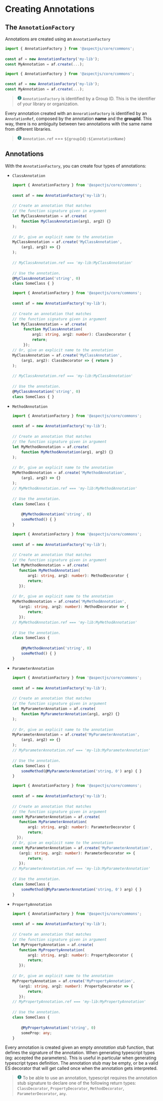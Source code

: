 # Creating Annotations

## The `AnnotationFactory`
Annotations are created using an `AnnotationFactory`

<code-group>
<code-block title="Javascript">

```js
import { AnnotationFactory } from '@aspectjs/core/commons';

const af = new AnnotationFactory('my-lib');
const MyAnnotation = af.create(...);
```
</code-block>
<code-block title="Typescript">
 
```typescript
import { AnnotationFactory } from '@aspectjs/core/commons';
 
const af = new AnnotationFactory('my-lib');
const MyAnnotation = af.create(...);
```
</code-block>
</code-group>

> ![info] `AnnotationFactory` is identified by a Group ID. 
> This is the identifier of your library or organization.

Every annotation created with an `AnnorationFactory` is identified by an `AnnotationRef`,
composed by the annotation **name** and the **groupId**. 
This way, there is no ambiguity between two annotations with the same name from different libraries.   

> ![info] `Annotation.ref` === `${groupId}:${annotationName}`

## Annotations

With the `AnnotationFactory`, you can create four types of annotations:
 - `ClassAnnotation`

    <code-spoiler>
    <code-block title="Javascript">
     
    ```js
    import { AnnotationFactory } from '@aspectjs/core/commons';
    
    const af = new AnnotationFactory('my-lib');
    
    // Create an annotation that matches 
    // the function signature given in argument 
    let MyClassAnnotation = af.create(
        function MyClassAnnotation(arg1, arg2) {}
    );
    
    // Or, give an explicit name to the annotation 
    MyClassAnnotation = af.create('MyClassAnnotation', 
        (arg1, arg2) => {}
    );
    
    // MyClassAnnotation.ref === 'my-lib:MyClassAnnotation'
    
    // Use the annotation.
    @MyClassAnnotation('string', 0)
    class SomeClass { }
    ```
    </code-block>
    <code-block title="Typescript">
      
    ```typescript
    import { AnnotationFactory } from '@aspectjs/core/commons';
    
    const af = new AnnotationFactory('my-lib');
    
    // Create an annotation that matches
    // the function signature given in argument 
    let MyClassAnnotation = af.create(
         function MyClassAnnotation(
             arg1: string, arg2: number): ClassDecorator {
             return;
         });
    // Or, give an explicit name to the annotation 
    MyClassAnnotation = af.create('MyClassAnnotation', 
        (arg1, arg2): ClassDecorator => { return }
    );
    
    // MyClassAnnotation.ref === 'my-lib:MyClassAnnotation'
    
    // Use the annotation.
    @MyClassAnnotation('string', 0)
    class SomeClass { }
    ```
    </code-block>
    </code-spoiler>

 - `MethodAnnotation`
     
    <code-spoiler>
    <code-block title="Javascript">
    
    ```js
    import { AnnotationFactory } from '@aspectjs/core/commons';
    
    const af = new AnnotationFactory('my-lib');
    
    // Create an annotation that matches
    // the function signature given in argument
    let MyMethodAnnotation = af.create(
        function MyMethodAnnotation(arg1, arg2) {}
    );
    
    // Or, give an explicit name to the annotation 
    MyMethodAnnotation = af.create('MyMethodAnnotation', 
        (arg1, arg2) => {}
    );
    // MyMethodAnnotation.ref === 'my-lib:MyMethodAnnotation'
    
    // Use the annotation.
    class SomeClass {
        
        @MyMethodAnnotation('string', 0)
        someMethod() { }
    }
    ```
    </code-block>
    <code-block title="Typescript">
     
    ```typescript
    import { AnnotationFactory } from '@aspectjs/core/commons';
    
    const af = new AnnotationFactory('my-lib');
    
    // Create an annotation that matches
    // the function signature given in argument 
    let MyMethodAnnotation = af.create(
       function MyMethodAnnotation(
           arg1: string, arg2: number): MethodDecorator {
           return;
       });
    
    // Or, give an explicit name to the annotation 
    MyMethodAnnotation = af.create('MyMethodAnnotation', 
       (arg1: string, arg2: number): MethodDecorator => {
           return;
       });
    // MyMethodAnnotation.ref === 'my-lib:MyMethodAnnotation'
    
    // Use the annotation.
    class SomeClass {
        
        @MyMethodAnnotation('string', 0)
        someMethod() { }
    }
    ```
    </code-block>
    </code-spoiler>

 - `ParameterAnnotation`
 
    <code-spoiler>
    <code-block title="Javascript">
    
    ```js
    import { AnnotationFactory } from '@aspectjs/core/commons';
    
    const af = new AnnotationFactory('my-lib');
    
    // Create an annotation that matches 
    // the function signature given in argument 
    let MyParameterAnnotation = af.create(
        function MyParameterAnnotation(arg1, arg2) {}
    );
    
    // Or, give an explicit name to the annotation 
    MyParameterAnnotation = af.create('MyParameterAnnotation', 
        (arg1, arg2) => {}
    );
    // MyParameterAnnotation.ref === 'my-lib:MyParameterAnnotation'
    
    // Use the annotation.
    class SomeClass {
        someMethod(@MyParameterAnnotation('string, 0') arg) { }
    }
    ```
    </code-block>
    <code-block title="Typescript">
     
    ```typescript
    import { AnnotationFactory } from '@aspectjs/core/commons';
    
    const af = new AnnotationFactory('my-lib');
    
    // Create an annotation that matches
    // the function signature given in argument 
    const MyParameterAnnotation = af.create(
       function MyParameterAnnotation(
           arg1: string, arg2: number): ParameterDecorator {
           return;
      });     
    // Or, give an explicit name to the annotation 
    const MyParameterAnnotation = af.create('MyParameterAnnotation', 
       (arg1: string, arg2: number): ParameterDecorator => {
           return;
       });
    // MyParameterAnnotation.ref === 'my-lib:MyParameterAnnotation'
    
    // Use the annotation.
    class SomeClass {
        someMethod(@MyParameterAnnotation('string, 0') arg) { }
    }
    ```
    </code-block>
    </code-spoiler>

 - `PropertyAnnotation`

    <code-spoiler>
    <code-block title="Typescript">
     
    ```typescript
    import { AnnotationFactory } from '@aspectjs/core/commons';
    
    const af = new AnnotationFactory('my-lib');
    
    // Create an annotation that matches
    // the function signature given in argument 
    let MyPropertyAnnotation = af.create(
       function MyPropertyAnnotation(
           arg1: string, arg2: number): PropertyDecorator {
           return;
       });
    
    // Or, give an explicit name to the annotation 
    MyPropertyAnnotation = af.create('MyPropertyAnnotation', 
       (arg1: string, arg2: number): PropertyDecorator => {
           return;
       });
    // MyPropertyAnnotation.ref === 'my-lib:MyPropertyAnnotation'
    
    // Use the annotation.
    class SomeClass {
        
        @MyPropertyAnnotation('string', 0)
        someProp: any;
    }
    ```
    </code-block>
    </code-spoiler>


Every annotation is created given an empty *annotation stub* function,
that defines the signature of the annotation. When generating typescript types (eg: accepted the parameters).
This is useful in particular when generating typescript types definition. 
The annotation stub may be empty, or be a valid ES decorator that will get called once when the annotation gets interpreted. 

> ![info] To be able to use an annotation, typescript requires the annotation stub signature to declare one of the following return types: 
> `ClassDecorator`, `PropertyDecorator`, `MethodDecorator`, `ParameterDecorator`, `any`.

[info]: ../../.README/picto/12px/info.png
[danger]: ../../.README/picto/12px/danger.png

